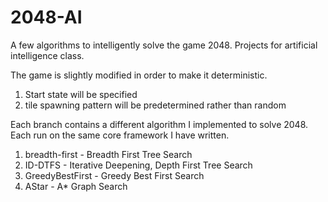 # 2048-AI
A few algorithms to intelligently solve the game 2048. Projects for artificial intelligence class.

The game is slightly modified in order to make it deterministic.
1. Start state will be specified
2. tile spawning pattern will be predetermined rather than random

Each branch contains a different algorithm I implemented to solve 2048. Each run on the same core framework I have written.
1. breadth-first - Breadth First Tree Search
2. ID-DTFS - Iterative Deepening, Depth First Tree Search
3. GreedyBestFirst - Greedy Best First Search
4. AStar - A* Graph Search 